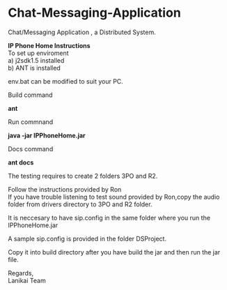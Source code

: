# Chat-Messaging-Application
Chat/Messaging Application , a Distributed System.

**IP Phone Home Instructions**  
To set up enviroment  
a) j2sdk1.5 installed  
b) ANT is installed  

env.bat can be modified to suit your PC.  

Build command  

**ant**  


Run commnand  

**java -jar IPPhoneHome.jar**  

Docs command  

**ant docs**  

The testing requires to create  2 folders 3PO and R2.  


Follow the instructions provided by Ron  
If you have trouble listening to test sound provided by Ron,copy the audio folder from drivers directory to 3PO and R2 folder.  

It is neccesary to have sip.config in the same folder where you run the IPPhoneHome.jar  

A sample sip.config is provided in the folder DSProject.  

Copy it into build directory after you have build the jar and then run the jar file.  

Regards,  
Lanikai Team



